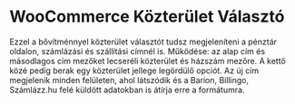 # WooCommerce Közterület Választó

Ezzel a bővítménnyel közterület választót tudsz megjeleníteni a pénztár oldalon, számlázási és szállítási címnél is. Működése: az alap cím és másodlagos cím mezőket lecseréli közterület és házszám mezőre. A kettő közé pedig berak egy közterület jellege legördülő opciót. Az új cím megjelenik minden felületen, ahol látszódik és a Barion, Billingo, Számlázz.hu felé küldött adatokban is átírja erre a formátumra. 

